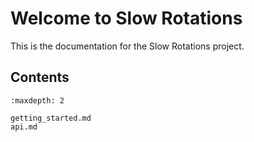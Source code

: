 # Welcome to Slow Rotations

This is the documentation for the Slow Rotations project.

## Contents
```{toctree}
:maxdepth: 2

getting_started.md
api.md
